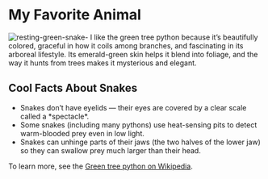 <!DOCTYPE html>
<html lang="en">
<head>
  <meta charset="UTF-8" />
  <meta name="viewport" content="width=device-width, initial-scale=1.0" />
  <title>My Favorite Animal</title>
</head>
<body>
  <h1>My Favorite Animal</h1>
  <img src="resting-green-snake-stockcake.jpg" alt="resting-green-snake-" 
  <p>
    I like the green tree python because it’s beautifully colored, graceful in how it coils among branches, and fascinating in its arboreal lifestyle.  
    Its emerald-green skin helps it blend into foliage, and the way it hunts from trees makes it mysterious and elegant.
  </p>

  <h2>Cool Facts About Snakes</h2>
  <ul>
    <li>Snakes don’t have eyelids — their eyes are covered by a clear scale called a *spectacle*.</li>
    <li>Some snakes (including many pythons) use heat-sensing pits to detect warm-blooded prey even in low light.</li>
    <li>Snakes can unhinge parts of their jaws (the two halves of the lower jaw) so they can swallow prey much larger than their head.</li>
  </ul>

  <p>
    To learn more, see the <a href="https://en.wikipedia.org/wiki/Green_tree_python" target="_blank">Green tree python on Wikipedia</a>.  
  </p>
</body>
</html>
